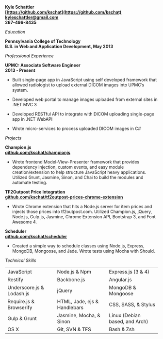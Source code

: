 **Kyle Schattler**  
**[https://github.com/kschat](https://github.com/kschat)**  
**[kyleschattler@gmail.com](mailto:kyleschattler@gmail.com)**  
**267-496-8435**

*Education*

**Pennsylvania College of Technology**  
**B.S. in Web and Application Development, May 2013**  

*Professional Experience*

**UPMC: Associate Software Engineer**  
**2013 - Present**  
* Built single-page app in JavaScript using self developed framework that allowed radiologist to upload external DICOM images into UPMC’s system.

* Developed web portal to manage images uploaded from external sites in .NET MVC 3

* Developed RESTful API to integrate with DICOM uploading single-page app in .NET WebAPI

* Wrote micro-services to process uploaded DICOM images in C#

*Projects*

**Champion.js**  
**[github.com/kschat/championjs](https://github.com/kschat/championjs)**  
* Wrote frontend Model-View-Presenter framework that provides dependency injection, custom events, and easy module creation/extension to help structure JavaScript heavy applications. Utilized Grunt, Jasmine, Sinon, and Chai to build the modules and automate testing.

**TF2Outpost Price Integration**  
**[github.com/kschat/tf2outpost-prices-chrome-extension](https://github.com/kschat/tf2outpost-prices-chrome-extension)**  
* Wrote Chrome extension that hits a Node.js server for item prices and injects those prices into tf2outpost.com. Utilized Champion.js, jQuery, Node.js, Gulp.js, Jasmine, Chrome Extension API, Bootstrap 3, and Font Awesome 4.

**Scheduler**  
**[github.com/kschat/scheduler](https://github.com/kschat/scheduler)**  
* Created a simple way to schedule classes using Node.js, Express, MongoDB, Mongoose, and Jade. Wrote tests using Mocha with Should.

*Technical Skills*

| | | |
|-|-|-|
| JavaScript | Node.js & Npm | Express.js (3 & 4) |
| Restify | Backbone.js | Angular.js |
| Underscore.js & Lodash.js | jQuery | MongoDB & Mongoose |
| Require.js & Browserify | HTML, Jade, ejs & Handlebars | CSS, SASS, & Stylus |
| Gulp & Grunt | Jasmine, Mocha, & Sinon | Linux (Debian based, and Arch) |
| OS X | Git, SVN & TFS | Bash & Zsh |
